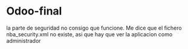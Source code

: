 # Odoo-final

la parte de seguridad no consigo que funcione. Me dice que el fichero nba_security.xml no existe, asi que hay que ver la aplicacion como administrador
